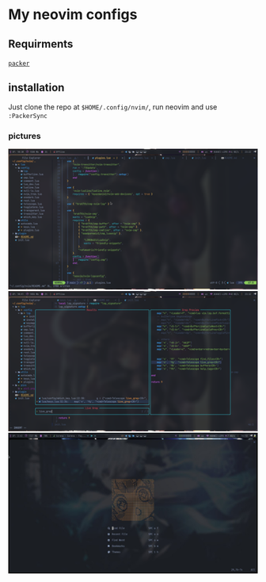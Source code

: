 # My neovim configs

## Requirments
[`packer`](https://github.com/wbthomason/packer.nvim#quickstart)

## installation

Just clone the repo at `$HOME/.config/nvim/`, run neovim and use `:PackerSync`


### pictures

![picture](pics/pic1.png)
![picture](pics/pic2.png)
![picture](pics/pic3.jpg)

